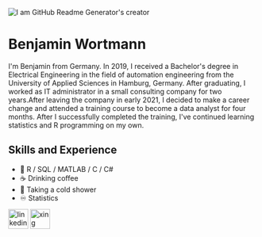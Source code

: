 ![I am GitHub Readme Generator's creator](https://media.giphy.com/media/xThuWu82QD3pj4wvEQ/giphy.gif)

# Benjamin Wortmann 
I'm Benjamin from Germany. In 2019, I received a Bachelor's degree in Electrical Engineering in the field of automation engineering from the University of Applied Sciences in Hamburg, Germany. After graduating, I worked as IT administrator in a small consulting company for two years.After leaving the company in early 2021, I decided to make a career change and attended a training course to become a data analyst for four months. After I successfully completed the training, I've continued learning statistics and R programming on my own.

## Skills and Experience
* :floppy_disk: R / SQL / MATLAB / C / C# 
* :coffee: Drinking coffee
* :shower: Taking a cold shower
* :infinity: Statistics



[<img src='https://cdn.jsdelivr.net/npm/simple-icons@3.0.1/icons/linkedin.svg' alt='linkedin' height='40'>](https://www.linkedin.com/in/www.linkedin.com/benjamin-wortmann/)  [<img src='https://cdn.jsdelivr.net/npm/simple-icons@3.0.1/icons/xing.svg' alt='xing' height='40'>](xing.to/benjaminwortmann)  

